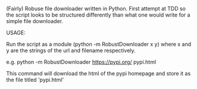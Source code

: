 (Fairly) Robuse file downloader written in Python. First attempt at TDD so the script looks to be structured differently than what one would write for a simple file downloader.

USAGE:

Run the script as a module (python -m RobustDownloader x y) where x and y are the strings of the url and filename respectively.

e.g. python -m RobustDownloader https://pypi.org/ pypi.html

This command will download the html of the pypi homepage and store it as the file titled 'pypi.html'
